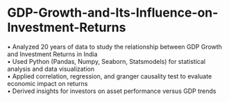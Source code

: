 # GDP-Growth-and-Its-Influence-on-Investment-Returns
• Analyzed 20 years of data to study the relationship between GDP Growth and Investment Returns in India  
• Used Python (Pandas, Numpy, Seaborn, Statsmodels) for statistical analysis and data visualization  
• Applied correlation, regression, and granger causality test to evaluate economic impact on returns  
• Derived insights for investors on asset performance versus GDP trends  
